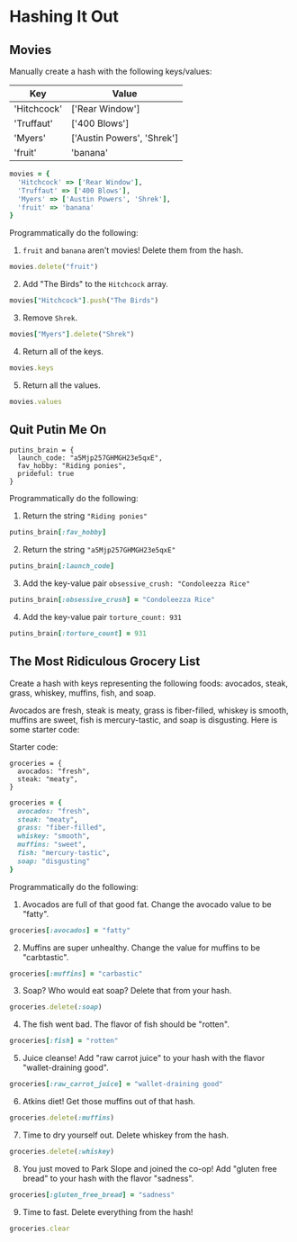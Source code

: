# Hashing It Out

## Movies

Manually create a hash with the following keys/values:

| Key | Value |
|---|---|
| 'Hitchcock' | ['Rear Window']|
| 'Truffaut' | ['400 Blows'] |
| 'Myers'  | ['Austin Powers', 'Shrek']|
| 'fruit' | 'banana' |

```ruby
movies = {
  'Hitchcock' => ['Rear Window'],
  'Truffaut' => ['400 Blows'],
  'Myers' => ['Austin Powers', 'Shrek'],
  'fruit' => 'banana'
}
```
Programmatically do the following:

1. `fruit` and `banana` aren't movies! Delete them from the hash.

```ruby
movies.delete("fruit")
```

2. Add "The Birds" to the `Hitchcock` array.

```ruby
movies["Hitchcock"].push("The Birds")
```

3. Remove `Shrek`.

```ruby
movies["Myers"].delete("Shrek")
```

4. Return all of the keys.

```ruby
movies.keys
```

5. Return all the values.

```ruby
movies.values
```

## Quit Putin Me On

```
putins_brain = {
  launch_code: "a5Mjp257GHMGH23e5qxE",
  fav_hobby: "Riding ponies",
  prideful: true
}
```
Programmatically do the following:

1. Return the string `"Riding ponies"`

```ruby
putins_brain[:fav_hobby]
```

2. Return the string `"a5Mjp257GHMGH23e5qxE"`

```ruby
putins_brain[:launch_code]
```

3. Add the key-value pair `obsessive_crush: "Condoleezza Rice"`

```ruby
putins_brain[:obsessive_crush] = "Condoleezza Rice"
  ```

4. Add the key-value pair `torture_count: 931`

```ruby
putins_brain[:torture_count] = 931 
```

## The Most Ridiculous Grocery List

Create a hash with keys representing the following foods: avocados, steak, grass, whiskey, muffins, fish, and soap.

Avocados are fresh, steak is meaty, grass is fiber-filled, whiskey is smooth, muffins are sweet, fish is mercury-tastic, and soap is disgusting. Here is some starter code:

Starter code:
```
groceries = {
  avocados: "fresh",
  steak: "meaty",
}
```
```ruby
groceries = {
  avocados: "fresh",
  steak: "meaty",
  grass: "fiber-filled",
  whiskey: "smooth",
  muffins: "sweet",
  fish: "mercury-tastic",
  soap: "disgusting"
}
```

Programmatically do the following:

1. Avocados are full of that good fat. Change the avocado value to be "fatty".

```ruby
groceries[:avocados] = "fatty"
```

2. Muffins are super unhealthy. Change the value for muffins to be "carbtastic".

```ruby
groceries[:muffins] = "carbastic"
```

3. Soap? Who would eat soap? Delete that from your hash.

```ruby
groceries.delete(:soap)
```

4. The fish went bad. The flavor of fish should be "rotten".

```ruby
groceries[:fish] = "rotten"
```

5. Juice cleanse! Add "raw carrot juice" to your hash with the flavor "wallet-draining good".

```ruby
groceries[:raw_carrot_juice] = "wallet-draining good"
```

6. Atkins diet! Get those muffins out of that hash.

```ruby
groceries.delete(:muffins)
```

7. Time to dry yourself out. Delete whiskey from the hash.

```ruby
groceries.delete(:whiskey)
```

8. You just moved to Park Slope and joined the co-op! Add "gluten free bread" to your hash with the flavor "sadness".

```ruby
groceries[:gluten_free_bread] = "sadness"
```

9. Time to fast. Delete everything from the hash!

```ruby
groceries.clear
```